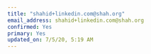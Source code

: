 ```yaml
---
title: "shahid+linkedin.com@shah.org"
email_address: shahid+linkedin.com@shah.org
confirmed: Yes 
primary: Yes
updated_on: 7/5/20, 5:19 AM
---
```


